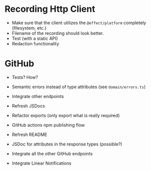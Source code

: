 # Recording Http Client

- Make sure that the client utilizes the `@effect/platform` completely (filesystem, etc.)
- Filename of the recording should look better.
- Test (with a static API)
- Redaction functionality

# GitHub

- Tests? How?
- Semantic errors instead of type attributes (see `domain/errors.ts`)
- Integrate other endpoints
- Refresh JSDocs
- Refactor exports (only export what is really required)
- GitHub actions npm publishing flow
- Refresh README


- JSDoc for attributes in the response types (possible?)
- Integrate all the other GitHub endpoints
- Integrate Linear Notifications
